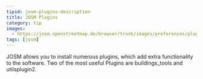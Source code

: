 ```yaml
---
tipid: josm-plugins-description
title: JOSM Plugins
category: tip
images:
  - https://josm.openstreetmap.de/browser/trunk/images/preferences/plugin.png?format=raw
tags: [josm]
---
```


JOSM allows you to install numerous plugins, which add extra functionality to the software. Two of the most useful Plugins are buildings_tools and utilsplugin2.
